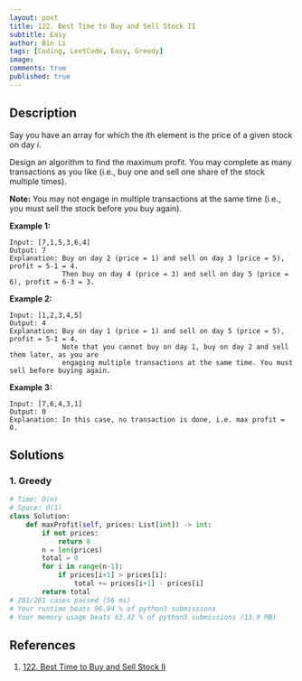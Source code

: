 ```yaml
---
layout: post
title: 122. Best Time to Buy and Sell Stock II
subtitle: Easy
author: Bin Li
tags: [Coding, LeetCode, Easy, Greedy]
image: 
comments: true
published: true
---
```


## Description

Say you have an array for which the *i*th element is the price of a given stock on day *i*.

Design an algorithm to find the maximum profit. You may complete as many transactions as you like (i.e., buy one and sell one share of the stock multiple times).

**Note:** You may not engage in multiple transactions at the same time (i.e., you must sell the stock before you buy again).

**Example 1:**

```
Input: [7,1,5,3,6,4]
Output: 7
Explanation: Buy on day 2 (price = 1) and sell on day 3 (price = 5), profit = 5-1 = 4.
             Then buy on day 4 (price = 3) and sell on day 5 (price = 6), profit = 6-3 = 3.
```

**Example 2:**

```
Input: [1,2,3,4,5]
Output: 4
Explanation: Buy on day 1 (price = 1) and sell on day 5 (price = 5), profit = 5-1 = 4.
             Note that you cannot buy on day 1, buy on day 2 and sell them later, as you are
             engaging multiple transactions at the same time. You must sell before buying again.
```

**Example 3:**

```
Input: [7,6,4,3,1]
Output: 0
Explanation: In this case, no transaction is done, i.e. max profit = 0.
```


## Solutions
### 1. Greedy

```python
# Time: O(n)
# Space: O(1)
class Solution:
    def maxProfit(self, prices: List[int]) -> int:
        if not prices:
            return 0
        n = len(prices)
        total = 0
        for i in range(n-1):
            if prices[i+1] > prices[i]:
                total += prices[i+1] - prices[i]
        return total
# 201/201 cases passed (56 ms)
# Your runtime beats 96.94 % of python3 submissions
# Your memory usage beats 63.42 % of python3 submissions (13.9 MB)
```

## References
1. [122. Best Time to Buy and Sell Stock II](https://leetcode.com/problems/best-time-to-buy-and-sell-stock-ii)